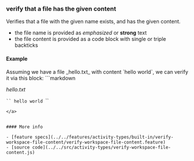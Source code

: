 ### verify that a file has the given content

Verifies that a file with the given name exists,
and has the given content.

- the file name is provided as _emphasized_ or __strong__ text
- the file content is provided as a code block with single or triple backticks


#### Example

<a textrun="create-file">
Assuming we have a file _hello.txt_ with content `hello world`,
</a>
we can verify it via this block:


<a textrun="run-markdown-in-textrun">
```markdown
<a textrun="verify-workspace-file-content">

_hello.txt_

`​``
hello world
`​``
</a>
```
</a>


#### More info

- [feature specs](../../features/activity-types/built-in/verify-workspace-file-content/verify-workspace-file-content.feature)
- [source code](../../src/activity-types/verify-workspace-file-content.js)

